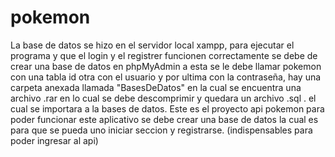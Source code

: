 # pokemon
La base de datos se hizo en el servidor local xampp, 
para ejecutar el programa y que el login y el registrer funcionen correctamente se debe de crear una base de datos en phpMyAdmin a esta se le debe llamar pokemon con una tabla id otra con el usuario y por ultima con la contraseña,
hay una carpeta anexada llamada "BasesDeDatos" en la cual se encuentra una archivo .rar en lo cual se debe descomprimir y quedara un archivo .sql .
el cual se importara a la bases de datos. 
Este es el proyecto api pokemon para poder funcionar este aplicativo se debe crear una base de datos la cual es para que se pueda uno iniciar seccion y registrarse.
(indispensables para poder ingresar al api)
